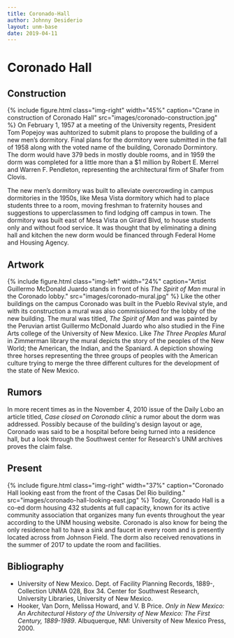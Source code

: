 ```yaml
---
title: Coronado-Hall
author: Johnny Desiderio
layout: unm-base
date: 2019-04-11
---
```


# Coronado Hall

## Construction

{% include figure.html class="img-right" width="45%" caption="Crane in construction of Coronado Hall" src="images/coronado-construction.jpg" %} 
On February 1, 1957 at a meeting of the University regents, President Tom Popejoy was auhtorized to submit plans to propose the building of a new men’s dormitory. Final plans for the dormitory were submitted in the fall of 1958 along with the voted name of the building, Coronado Dormintory. The dorm would have 379 beds in mostly double rooms, and in 1959 the dorm was completed for a little more than a $1 million by Robert E. Merrel and Warren F. Pendleton, representing the architectural firm of Shafer from Clovis. 

The new men’s dormitory was built to alleviate overcrowding in campus dormitories in the 1950s, like Mesa Vista dormitory which had to place students three to a room, moving freshman to fraternity houses and suggestions to upperclassmen to find lodging off campus in town. The dormitory was built east of Mesa Vista on Girard Blvd, to house students only and without food service. It was thought that by eliminating a dining hall and kitchen the new dorm would be financed through Federal Home and Housing Agency. 

## Artwork
{% include figure.html class="img-left" width="24%" caption="Artist Guillermo McDonald Juardo stands in front of his *The Spirit of Man* mural in the Coronado lobby." src="images/coronado-mural.jpg" %}
Like the other buildings on the campus Coronado was built in the Pueblo Revival style, and with its construction a mural was also commissioned for the lobby of the new building.
The mural was titled, *The Spirit of Man* and was painted by the Peruvian artist Guillermo McDonald Juardo who also studied in the Fine Arts college of the University of New Mexico. Like *The Three Peoples Mural* in Zimmerman library the mural depicts the story of the peoples of the New World; the American, the Indian, and the Spaniard. A depiction showing three horses representing the three groups of peoples with the American culture trying to merge the three different cultures for the development of the state of New Mexico.

## Rumors
In more recent times as in the November 4, 2010 issue of the Daily Lobo an article titled, *Case closed on Coronado clinic* a rumor about the dorm was addressed. Possibly because of the building's design layout or age, Coronado was said to be a hospital before being turned into a residence hall, but a look through the Southwest center for Research's UNM archives proves the claim false. 

## Present
{% include figure.html class="img-right" width="37%" caption="Coronado Hall looking east from the front of the Casas Del Rio building." src="images/coronado-hall-looking-east.jpg" %}
Today, Coronado Hall is a co-ed dorm housing 432 students at full capacity, known for its active community association that organizes many fun events throughout the year according to the UNM housing website. Coronado is also know for being the only residence hall to have a sink and faucet in every room and is presently located across from Johnson Field. The dorm also received renovations in the summer of 2017 to update the room and facilities.

## Bibliography
- University of New Mexico. Dept. of Facility Planning Records, 1889-, Collection UNMA 028, Box 34. Center for Southwest Research, University Libraries, University of New Mexico.
- Hooker, Van Dorn, Melissa Howard, and V. B Price. _Only in New Mexico: An Architectural History of the University of New Mexico: The First Century, 1889-1989_. Albuquerque, NM: University of New Mexico Press, 2000.


